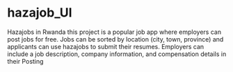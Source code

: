 # hazajob_UI

Hazajobs in Rwanda this project is a popular job app where employers can post jobs for free. Jobs can be sorted by location (city, town, province) and applicants can use hazajobs to submit their resumes. Employers can include a job description, company information, and compensation details in their Posting
